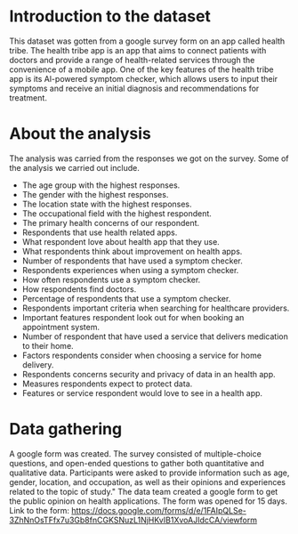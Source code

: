 # Introduction to the dataset
This dataset was gotten from a google survey form on an app called health tribe. The health tribe app is an app that aims to connect patients with doctors and provide a range of health-related services through the convenience of a mobile app. One of the key features of the health tribe app is its Al-powered symptom checker, which allows users to input their symptoms and receive an initial diagnosis and recommendations for treatment.

# About the analysis
The analysis was carried from the responses we got on the survey.  Some of the analysis we carried out include.
-	The age group with the highest responses.
-	The gender with the highest responses.
-	The location state with the highest responses.
-	The occupational field with the highest respondent.
-	The primary health concerns of our respondent. 
-	Respondents that use health related apps. 
-	What respondent love about health app that they use. 
-	What respondents think about improvement on health apps. 
-	Number of respondents that have used a symptom checker. 
-	Respondents experiences when using a symptom checker. 
-	How often respondents use a symptom checker. 
-	How respondents find doctors.
-	Percentage of respondents that use a symptom checker.
-	Respondents important criteria when searching for healthcare providers. 
-	Important features respondent look out for when booking an appointment system. 
-	Number of respondent that have used a service that delivers medication to their home. 
-	Factors respondents consider when choosing a service for home delivery.
-	Respondents concerns security and privacy of data in an health app. 
-	Measures respondents expect to protect data. 
-	Features or service respondent would love to see in a health app.
  
# Data gathering
A google form was created. The survey consisted of multiple-choice questions, and open-ended questions to gather both quantitative and qualitative data. Participants were asked to provide information such as age, gender, location, and occupation, as well as their opinions and experiences related to the topic of study."
The data team created a google form to get the public opinion on health applications. The form was opened for 15 days. 
Link to the form: https://docs.google.com/forms/d/e/1FAIpQLSe-3ZhNnOsTFfx7u3Gb8fnCGKSNuzL1NjHKvIB1XvoAJIdcCA/viewform

